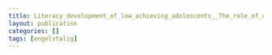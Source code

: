 ```yaml
---
title: Literacy_development_of_low_achieving_adolescents__The_role_of_engagement_in_academic_thesis.pdf
layout: publication
categories: []
tags: [engelstalig]
---
```

